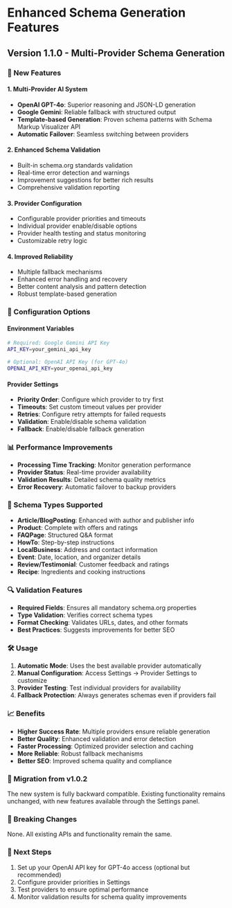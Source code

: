 # Enhanced Schema Generation Features

## Version 1.1.0 - Multi-Provider Schema Generation

### 🚀 New Features

#### 1. **Multi-Provider AI System**
- **OpenAI GPT-4o**: Superior reasoning and JSON-LD generation
- **Google Gemini**: Reliable fallback with structured output
- **Template-based Generation**: Proven schema patterns with Schema Markup Visualizer API
- **Automatic Failover**: Seamless switching between providers

#### 2. **Enhanced Schema Validation**
- Built-in schema.org standards validation
- Real-time error detection and warnings
- Improvement suggestions for better rich results
- Comprehensive validation reporting

#### 3. **Provider Configuration**
- Configurable provider priorities and timeouts
- Individual provider enable/disable options
- Provider health testing and status monitoring
- Customizable retry logic

#### 4. **Improved Reliability**
- Multiple fallback mechanisms
- Enhanced error handling and recovery
- Better content analysis and pattern detection
- Robust template-based generation

### 🔧 Configuration Options

#### Environment Variables
```bash
# Required: Google Gemini API Key
API_KEY=your_gemini_api_key

# Optional: OpenAI API Key (for GPT-4o)
OPENAI_API_KEY=your_openai_api_key
```

#### Provider Settings
- **Priority Order**: Configure which provider to try first
- **Timeouts**: Set custom timeout values per provider
- **Retries**: Configure retry attempts for failed requests
- **Validation**: Enable/disable schema validation
- **Fallback**: Enable/disable fallback generation

### 📊 Performance Improvements

- **Processing Time Tracking**: Monitor generation performance
- **Provider Status**: Real-time provider availability
- **Validation Results**: Detailed schema quality metrics
- **Error Recovery**: Automatic failover to backup providers

### 🎯 Schema Types Supported

- **Article/BlogPosting**: Enhanced with author and publisher info
- **Product**: Complete with offers and ratings
- **FAQPage**: Structured Q&A format
- **HowTo**: Step-by-step instructions
- **LocalBusiness**: Address and contact information
- **Event**: Date, location, and organizer details
- **Review/Testimonial**: Customer feedback and ratings
- **Recipe**: Ingredients and cooking instructions

### 🔍 Validation Features

- **Required Fields**: Ensures all mandatory schema.org properties
- **Type Validation**: Verifies correct schema types
- **Format Checking**: Validates URLs, dates, and other formats
- **Best Practices**: Suggests improvements for better SEO

### 🛠️ Usage

1. **Automatic Mode**: Uses the best available provider automatically
2. **Manual Configuration**: Access Settings → Provider Settings to customize
3. **Provider Testing**: Test individual providers for availability
4. **Fallback Protection**: Always generates schemas even if providers fail

### 📈 Benefits

- **Higher Success Rate**: Multiple providers ensure reliable generation
- **Better Quality**: Enhanced validation and error detection
- **Faster Processing**: Optimized provider selection and caching
- **More Reliable**: Robust fallback mechanisms
- **Better SEO**: Improved schema quality and compliance

### 🔄 Migration from v1.0.2

The new system is fully backward compatible. Existing functionality remains unchanged, with new features available through the Settings panel.

### 🚨 Breaking Changes

None. All existing APIs and functionality remain the same.

### 📝 Next Steps

1. Set up your OpenAI API key for GPT-4o access (optional but recommended)
2. Configure provider priorities in Settings
3. Test providers to ensure optimal performance
4. Monitor validation results for schema quality improvements
